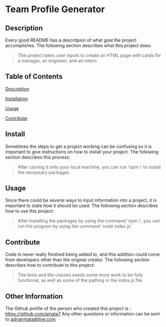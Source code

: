 # Team Profile Generator

## Description
Every good README has a descritpion of what goal the project accomplishes. The following section describes what this project does:
> This project takes user inputs to create an HTML page with cards for a manager, an engineer, and an intern.

## Table of Contents 
[Description](#description)

[Installation](#install)

[Usage](#usage)

[Contribute](#contribute)



## Install
Sometimes the steps to get a project working can be confusing so it is important to give instructions on how to install your project. The following section describes this process:

> After cloning it onto your local machine, you can run 'npm i' to install the necessary packages.

## Usage
Since there could be several ways to input information into a project, it is important to state how it should be used. The following section describes how to use this project:
> After installing the packages by using the command 'npm i', you can run the program by using the command 'node index.js'

## Contribute
Code is never really finished being added to, and this addition could come from developers other than the original creator. The following section describes how to contribute to this project:
> The tests and the classes needs some more work to be fully functional, as well as some of the pathing in the index.js file.


## Other Information
The Github profile of the person who created this project is : https://github.com/amata7
Any other questions or information can be sent to adrianmata@live.com
